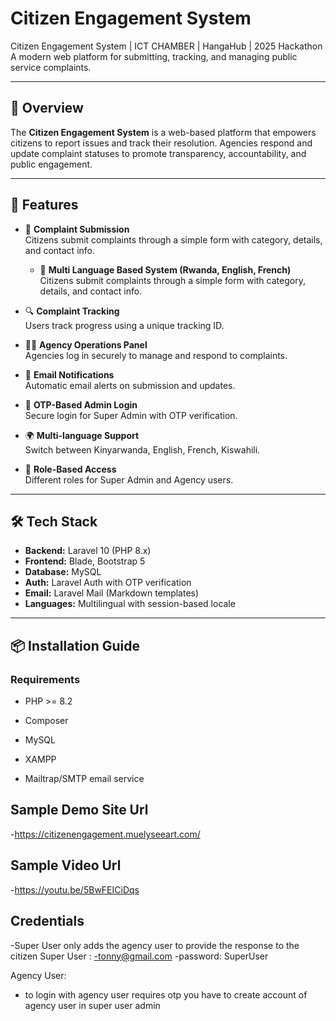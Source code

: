 # Citizen Engagement System

Citizen Engagement System | ICT CHAMBER | HangaHub | 2025 Hackathon  
A modern web platform for submitting, tracking, and managing public service complaints.

---

## 📌 Overview

The **Citizen Engagement System** is a web-based platform that empowers citizens to report issues and track their resolution. Agencies respond and update complaint statuses to promote transparency, accountability, and public engagement.

---

## 🚀 Features

- 📝 **Complaint Submission**  
  Citizens submit complaints through a simple form with category, details, and contact info.
  - 📝 **Multi Language Based System (Rwanda, English, French)**  
  Citizens submit complaints through a simple form with category, details, and contact info.

- 🔍 **Complaint Tracking**  
  Users track progress using a unique tracking ID.

- 🧑‍💼 **Agency Operations Panel**  
  Agencies log in securely to manage and respond to complaints.

- 📧 **Email Notifications**  
  Automatic email alerts on submission and updates.

- 🔐 **OTP-Based Admin Login**  
  Secure login for Super Admin with OTP verification.

- 🌍 **Multi-language Support**  
  Switch between Kinyarwanda, English, French, Kiswahili.

- 👥 **Role-Based Access**  
  Different roles for Super Admin and Agency users.

---

## 🛠️ Tech Stack

- **Backend:** Laravel 10 (PHP 8.x)
- **Frontend:** Blade, Bootstrap 5
- **Database:** MySQL
- **Auth:** Laravel Auth with OTP verification
- **Email:** Laravel Mail (Markdown templates)
- **Languages:** Multilingual with session-based locale

---

## 📦 Installation Guide

### Requirements

- PHP >= 8.2
- Composer
- MySQL
- XAMPP

- Mailtrap/SMTP email service
## Sample Demo Site Url
-https://citizenengagement.muelyseeart.com/
## Sample Video Url
-https://youtu.be/5BwFEICiDqs

## Credentials 
-Super User only adds the agency user to provide the response to the citizen
Super User : 
-tonny@gmail.com
-password: SuperUser

Agency User:
- to login with agency user requires otp 
you have to create account of agency user in super user admin
 
